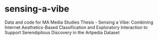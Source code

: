 # sensing-a-vibe
Data and code for MA Media Studies Thesis - Sensing a Vibe: Combining Internet Aesthetics-Based Classification and Exploratory Interaction to Support Serendipitous Discovery in the Artpedia Dataset
